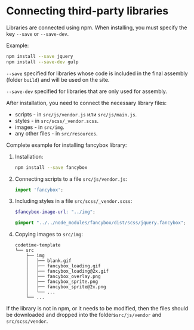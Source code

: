 # Connecting third-party libraries

Libraries are connected using npm.
When installing, you must specify the key `--save` or `--save-dev`.

Example:

```bash
npm install --save jquery
npm install --save-dev gulp
```

`--save` specified for libraries whose code is included in the final assembly (folder `build`) and will be used on the site.

`--save-dev` specified for libraries that are only used for assembly.

After installation, you need to connect the necessary library files:

* scripts - in `src/js/vendor.js` или `src/js/main.js`.
* styles - in `src/scss/_vendor.scss`.
* images - in `src/img`.
* any other files - in `src/resources`.

Complete example for installing fancybox library:

1. Installation:

   ```bash
   npm install --save fancybox
   ```

2. Connecting scripts to a file `src/js/vendor.js`:

   ```js
   import 'fancybox';
   ```

3. Including styles in a file `src/scss/_vendor.scss`:

   ```scss
   $fancybox-image-url: "../img";

   @import "../../node_modules/fancybox/dist/scss/jquery.fancybox";
   ```

4. Copying images to `src/img`:

   ```text
   codetime-template
   └── src
       ├── img
       │   ├── blank.gif
       │   ├── fancybox_loading.gif
       │   ├── fancybox_loading@2x.gif
       │   ├── fancybox_overlay.png
       │   ├── fancybox_sprite.png
       │   ├── fancybox_sprite@2x.png
       │   └── ...
       └── ...
   ```

If the library is not in npm, or it needs to be modified, then the files should be downloaded and dropped into the folders`src/js/vendor` and `src/scss/vendor`.